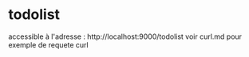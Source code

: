 todolist
========
accessible à l'adresse :
http://localhost:9000/todolist
voir curl.md pour exemple de requete curl
